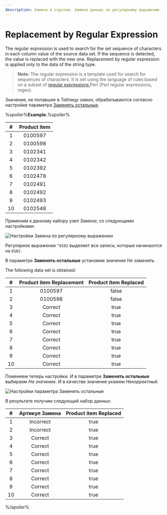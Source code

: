```yaml
---
description: Замена в Loginom. Замена данных по регулярному выражению. Использование Perl regular expressions, regex.
---
```

# Replacement by Regular Expression

The regular expression is used to search for the set sequence of characters in each column value of the source data set. If the sequence is detected, the value is replaced with the new one. Replacement by regular expression is applied only to the data of the string type.

> **Note:** The regular expression is a template used for search for sequences of characters. It is set using the language of rules based on a subset of [regular expressions ](https://ru.wikipedia.org/wiki/%D0%A0%D0%B5%D0%B3%D1%83%D0%BB%D1%8F%D1%80%D0%BD%D1%8B%D0%B5_%D0%B2%D1%8B%D1%80%D0%B0%D0%B6%D0%B5%D0%BD%D0%B8%D1%8F) Perl (Perl regular expressions, regex).

Значения, не попавшие в *Таблицу замен*, обрабатываются согласно настройке параметра [Заменять остальные](./other-match.md).

%spoiler%**Example.**%spoiler%

| # | Product item |
|:-:|:-:|
| 1 | 0100597 |
| 2 | 0100598 |
| 3 | 0102341 |
| 4 | 0102342 |
| 5 | 0102392 |
| 6 | 0102478 |
| 7 | 0102491 |
| 8 | 0102492 |
| 9 | 0102493 |
| 10 | 0102548 |

Применим к данному набору узел *Замена*, со следующими настройками:

![Настройки Замена по регулярному выражению](./substitution-regexp-match-1.png)

Регулярное выражение `^0102` выделяет все записи, которые начинаются на `0102`.

В параметре **Заменять остальные** установим значение *Не заменять*.

The following data set is obtained:

| # | Product item Replacement | Product item Replaced |
|:-:|:-:|:-:|
| 1 | 0100597 | false |
| 2 | 0100598 | false |
| 3 | Correct | true |
| 4 | Correct | true |
| 5 | Correct | true |
| 6 | Correct | true |
| 7 | Correct | true |
| 8 | Correct | true |
| 9 | Correct | true |
| 10 | Correct | true |

Поменяем теперь настройки. И в параметре **Заменять остальные** выбираем *На значение*. И в качестве значения укажем *Некорректный*.

![Настройки параметра **Заменять остальные**](./substitution-regexp-match-2.png)

В результате получим следующий набор данных:

| # | Артикул Замена | Product item Replaced |
|:-:|:-:|:-:|
| 1 | Incorrect | true |
| 2 | Incorrect | true |
| 3 | Correct | true |
| 4 | Correct | true |
| 5 | Correct | true |
| 6 | Correct | true |
| 7 | Correct | true |
| 8 | Correct | true |
| 9 | Correct | true |
| 10 | Correct | true |

%/spoiler%